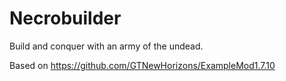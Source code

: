 # Necrobuilder
Build and conquer with an army of the undead.

Based on https://github.com/GTNewHorizons/ExampleMod1.7.10
